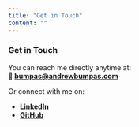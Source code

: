 ```yaml
---
title: "Get in Touch"
content: ""
---
```


### Get in Touch

You can reach me directly anytime at:  
**📧 [bumpas@andrewbumpas.com](mailto:bumpas@andrewbumpas.com)**

Or connect with me on:  
- **[LinkedIn](https://linkedin.com/in/bumpas)**  
- **[GitHub](https://github.com/bumpas)**  